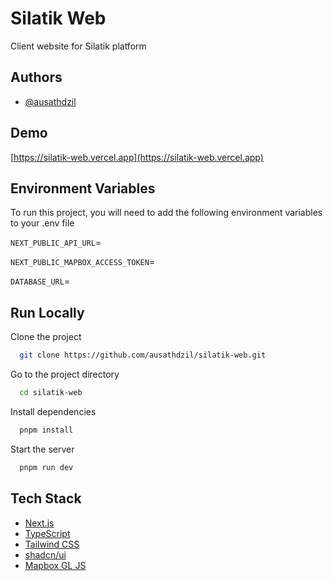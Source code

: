 
# Silatik Web

Client website for Silatik platform

## Authors

- [@ausathdzil](https://www.github.com/ausathdzil)

## Demo

[https://silatik-web.vercel.app](https://silatik-web.vercel.app)

## Environment Variables

To run this project, you will need to add the following environment variables to your .env file

`NEXT_PUBLIC_API_URL`=

`NEXT_PUBLIC_MAPBOX_ACCESS_TOKEN`=

`DATABASE_URL`=

## Run Locally

Clone the project

```bash
  git clone https://github.com/ausathdzil/silatik-web.git
```

Go to the project directory

```bash
  cd silatik-web
```

Install dependencies

```bash
  pnpm install
```

Start the server

```bash
  pnpm run dev
```

## Tech Stack

- [Next.js](https://github.com/vercel/next.js)
- [TypeScript](https://github.com/microsoft/TypeScript-Website)
- [Tailwind CSS](https://github.com/tailwindlabs/tailwindcss)
- [shadcn/ui](https://github.com/shadcn/ui)
- [Mapbox GL JS](https://github.com/mapbox/mapbox-gl-js)
